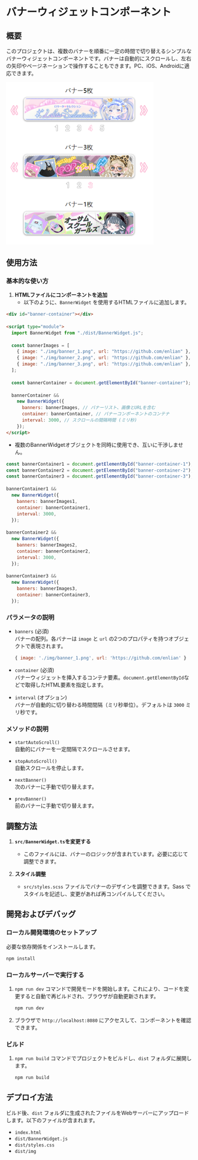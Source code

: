 # バナーウィジェットコンポーネント

## 概要

このプロジェクトは、複数のバナーを順番に一定の時間で切り替えるシンプルなバナーウィジェットコンポーネントです。バナーは自動的にスクロールし、左右の矢印やページネーションで操作することもできます。PC、iOS、Androidに適応できます。

<img src="screenshot.png" width="400"/>

## 使用方法

### 基本的な使い方

1. **HTMLファイルにコンポーネントを追加**
   - 以下のように、`BannerWidget` を使用するHTMLファイルに追加します。

```html
<div id="banner-container"></div>

<script type="module">
  import BannerWidget from "./dist/BannerWidget.js";

  const bannerImages = [
    { image: "./img/banner_1.png", url: "https://github.com/enlian" },
    { image: "./img/banner_2.png", url: "https://github.com/enlian" },
    { image: "./img/banner_3.png", url: "https://github.com/enlian" },
  ];

  const bannerContainer = document.getElementById("banner-container");

  bannerContainer &&
    new BannerWidget({
      banners: bannerImages, // バナーリスト、画像とURLを含む
      container: bannerContainer, // バナーコンポーネントのコンテナ
      interval: 3000, // スクロールの間隔時間 (ミリ秒)
    });
</script>
```

- 複数のBannerWidgetオブジェクトを同時に使用でき、互いに干渉しません。

```js
const bannerContainer1 = document.getElementById("banner-container-1");
const bannerContainer2 = document.getElementById("banner-container-2");
const bannerContainer3 = document.getElementById("banner-container-3");

bannerContainer1 &&
  new BannerWidget({
    banners: bannerImages1,
    container: bannerContainer1,
    interval: 3000,
  });

bannerContainer2 &&
  new BannerWidget({
    banners: bannerImages2,
    container: bannerContainer2,
    interval: 3000,
  });

bannerContainer3 &&
  new BannerWidget({
    banners: bannerImages3,
    container: bannerContainer3,
  });
```

### パラメータの説明

- `banners` (必須)  
  バナーの配列。各バナーは `image` と `url` の2つのプロパティを持つオブジェクトで表現されます。

  ```javascript
  { image: './img/banner_1.png', url: 'https://github.com/enlian' }
  ```

- `container` (必須)  
  バナーウィジェットを挿入するコンテナ要素。`document.getElementById`などで取得したHTML要素を指定します。

- `interval` (オプション)  
  バナーが自動的に切り替わる時間間隔（ミリ秒単位）。デフォルトは `3000` ミリ秒です。

### メソッドの説明

- `startAutoScroll()`  
  自動的にバナーを一定間隔でスクロールさせます。

- `stopAutoScroll()`  
  自動スクロールを停止します。

- `nextBanner()`  
  次のバナーに手動で切り替えます。

- `prevBanner()`  
  前のバナーに手動で切り替えます。

## 調整方法

1. **`src/BannerWidget.ts`を変更する**

   - このファイルには、バナーのロジックが含まれています。必要に応じて調整できます。

2. **スタイル調整**
   - `src/styles.scss` ファイルでバナーのデザインを調整できます。Sass でスタイルを記述し、変更があれば再コンパイルしてください。

## 開発およびデバッグ

### ローカル開発環境のセットアップ

必要な依存関係をインストールします。

```bash
npm install
```

### ローカルサーバーで実行する

1. `npm run dev` コマンドで開発モードを開始します。これにより、コードを変更すると自動で再ビルドされ、ブラウザが自動更新されます。

   ```bash
   npm run dev
   ```

2. ブラウザで `http://localhost:8080` にアクセスして、コンポーネントを確認できます。

### ビルド

1. `npm run build` コマンドでプロジェクトをビルドし、`dist` フォルダに展開します。

   ```bash
   npm run build
   ```

## デプロイ方法

ビルド後、`dist` フォルダに生成されたファイルをWebサーバーにアップロードします。以下のファイルが含まれます。

- `index.html`
- `dist/BannerWidget.js`
- `dist/styles.css`
- `dist/img`
